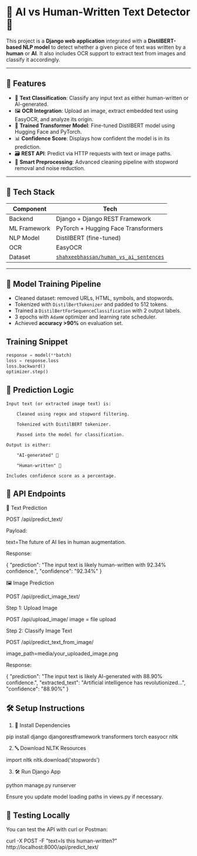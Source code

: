 # 🤖 AI vs Human-Written Text Detector 🧠

This project is a **Django web application** integrated with a **DistilBERT-based NLP model** to detect whether a given piece of text was written by a **human** or **AI**. It also includes OCR support to extract text from images and classify it accordingly.

---

## 🚀 Features

- 📝 **Text Classification**: Classify any input text as either human-written or AI-generated.
- 🖼️ **OCR Integration**: Upload an image, extract embedded text using EasyOCR, and analyze its origin.
- 🧠 **Trained Transformer Model**: Fine-tuned DistilBERT model using Hugging Face and PyTorch.
- 📊 **Confidence Score**: Displays how confident the model is in its prediction.
- 🗃️ **REST API**: Predict via HTTP requests with text or image paths.
- 🧹 **Smart Preprocessing**: Advanced cleaning pipeline with stopword removal and noise reduction.

---

## 🧱 Tech Stack

| Component       | Tech                            |
|----------------|----------------------------------|
| Backend         | Django + Django REST Framework  |
| ML Framework    | PyTorch + Hugging Face Transformers |
| NLP Model       | DistilBERT (fine-tuned)         |
| OCR             | EasyOCR                         |
| Dataset         | [`shahxeebhassan/human_vs_ai_sentences`](https://huggingface.co/datasets/shahxeebhassan/human_vs_ai_sentences) |

---

## 🧠 Model Training Pipeline

- Cleaned dataset: removed URLs, HTML, symbols, and stopwords.
- Tokenized with `DistilBertTokenizer` and padded to 512 tokens.
- Trained a `DistilBertForSequenceClassification` with 2 output labels.
- 3 epochs with `AdamW` optimizer and learning rate scheduler.
- Achieved **accuracy >90%** on evaluation set.

## Training Snippet

```python
response = model(**batch)
loss = response.loss
loss.backward()
optimizer.step()
```


## 🧠 Prediction Logic

    Input text (or extracted image text) is:

        Cleaned using regex and stopword filtering.

        Tokenized with DistilBERT tokenizer.

        Passed into the model for classification.

    Output is either:

        "AI-generated" 🧠

        "Human-written" 🧍

    Includes confidence score as a percentage.


## 🔌 API Endpoints
📄 Text Prediction

POST /api/predict_text/

Payload:

text=The future of AI lies in human augmentation.

Response:

{
  "prediction": "The input text is likely human-written with 92.34% confidence.",
  "confidence": "92.34%"
}

🖼️ Image Prediction

POST /api/predict_image_text/

Step 1: Upload Image

POST /api/upload_image/
image = file upload

Step 2: Classify Image Text

POST /api/predict_text_from_image/

image_path=media/your_uploaded_image.png

Response:

{
  "prediction": "The input text is likely AI-generated with 88.90% confidence.",
  "extracted_text": "Artificial intelligence has revolutionized...",
  "confidence": "88.90%"
}

## 🛠️ Setup Instructions
1. 🧪 Install Dependencies

pip install django djangorestframework transformers torch easyocr nltk

2. 🔤 Download NLTK Resources

import nltk
nltk.download('stopwords')

3. 🛠️ Run Django App

python manage.py runserver

Ensure you update model loading paths in views.py if necessary.
## 🧪 Testing Locally

You can test the API with curl or Postman:

curl -X POST -F "text=Is this human-written?" http://localhost:8000/api/predict_text/
    
